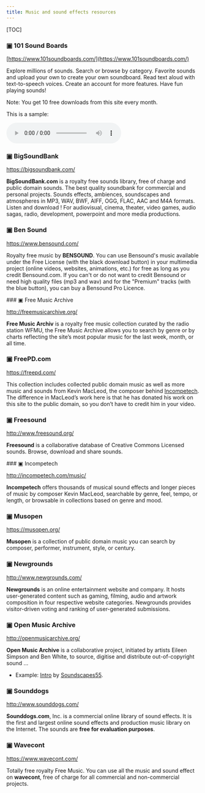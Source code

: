 ```yaml
---
title: Music and sound effects resources
---
```


[TOC]

### ▣ 101 Sound Boards

[https://www.101soundboards.com/](https://www.101soundboards.com/)

Explore millions of sounds. Search or browse by category. Favorite sounds and
upload your own to create your own soundboard. Read text aloud with
text-to-speech voices. Create an account for more features. Have fun playing
sounds!

Note: You get 10 free downloads from this site every month.

This is a sample:

<audio controls autoplay>
    <source src="laser.mp3" type="audio/wav">
    Your browser does not support the audio element.
</audio>

### ▣ BigSoundBank

<https://bigsoundbank.com/>

**BigSoundBank.com** is a royalty free sounds library, free of charge and public
domain sounds. The best quality soundbank for commercial and personal
projects. Sounds effects, ambiences, soundscapes and atmospheres in MP3, WAV,
BWF, AIFF, OGG, FLAC, AAC and M4A formats.  Listen and download ! For
audiovisual, cinema, theater, video games, audio sagas, radio, development,
powerpoint and more media productions.


### ▣ Ben Sound

<https://www.bensound.com/>

Royalty free music by **BENSOUND**. You can use Bensound's music available under
the Free License (with the black download button) in your multimedia project
(online videos, websites, animations, etc.) for free as long as you credit
Bensound.com. If you can't or do not want to credit Bensound or need high
quality files (mp3 and wav) and for the "Premium" tracks (with the blue
button), you can buy a Bensound Pro Licence.


### ▣ Free Music Archive

<http://freemusicarchive.org/>

**Free Music Archiv** is a royalty free music collection curated by the radio
station WFMU, the Free Music Archive allows you to search by genre or by charts
reflecting the site’s most popular music for the last week, month, or all time.


### ▣ FreePD.com

<https://freepd.com/>

This collection includes collected public domain music as well as more music
and sounds from Kevin MacLeod, the composer behind [Incompetech](#incompetech).
The difference in MacLeod’s work here is that he has donated his work on this
site to the public domain, so you don’t have to credit him in your video.


### ▣ Freesound

<http://www.freesound.org/>

**Freesound** is a collaborative database of Creative Commons Licensed sounds.
Browse, download and share sounds.


### ▣ Incompetech

<http://incompetech.com/music/>

**Incompetech** offers thousands of musical sound effects and longer pieces of
music by composer Kevin MacLeod, searchable by genre, feel, tempo, or length,
or browsable in collections based on genre and mood.


### ▣ Musopen

<https://musopen.org/>

**Musopen** is a collection of public domain music you can search by composer,
performer, instrument, style, or century.


### ▣ Newgrounds

<http://www.newgrounds.com/>

**Newgrounds** is an online entertainment website and company. It hosts
user-generated content such as gaming, filming, audio and artwork composition
in four respective website categories. Newgrounds provides visitor-driven
voting and ranking of user-generated submissions. 


### ▣ Open Music Archive

<http://openmusicarchive.org/>

**Open Music Archive** is a collaborative project, initiated by artists Eileen
Simpson and Ben White, to source, digitise and distribute out-of-copyright
sound ...

- Example: [Intro](https://freesound.org/people/Soundscapes55/sounds/456384/) by [Soundscapes55](https://freesound.org/people/Soundscapes55/).


### ▣ Sounddogs

<http://www.sounddogs.com/>

**Sounddogs.com**, Inc. is a commercial online library of sound effects.  It is
the first and largest online sound effects and production music library on
the Internet. The sounds are **free for evaluation purposes**.


### ▣ Wavecont

<https://www.wavecont.com/>

Totally free royalty Free Music. You can use all the music and sound effect
on **wavecont**, free of charge for all commercial and non-commercial projects.
